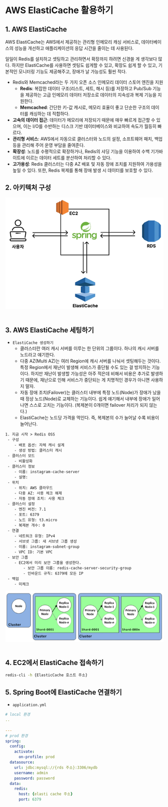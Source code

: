 # AWS ElastiCache 활용하기

## 1. AWS ElastiCache

AWS ElastiCache는 AWS에서 제공하는 관리형 인메모리 캐싱 서비스로, 데이터베이스의 성능을 개선하고 애플리케이션의 응답 시간을 줄이는 데 사용된다.

일일이 Redis를 설치하고 셋팅하고 관리하면서 확장까지 하려면 신경쓸 게 생각보다 많다. 하지만 ElastiCache를 사용하면 셋팅도 쉽게할 수 있고, 확장도 쉽게 할 수 있고, 기본적인 모니터링 기능도 제공해주고, 장애가 날 가능성도 훨씬 적다.

 - Redis와 Memcached라는 두 가지 오픈 소스 인메모리 데이터 스토어 엔진을 지원
    - __Redis__: 복잡한 데이터 구조(리스트, 세트, 해시 등)를 저장하고 Pub/Sub 기능을 제공하는 고급 인메모리 데이터 저장소로 데이터의 지속성과 복제 기능을 지원한다.
    - __Memcached__: 간단한 키-값 캐시로, 메모리 효율이 좋고 단순한 구조의 데이터를 캐싱하는 데 적합하다.
 - __고속의 데이터 접근__: 데이터가 메모리에 저장되기 때문에 매우 빠르게 접근할 수 있으며, 이는 I/O를 수반하는 디스크 기반 데이터베이스와 비교하여 속도가 월등히 빠르다.
 - __관리형 서비스__: AWS에서 자동으로 클러스터와 노드의 설정, 소프트웨어 패치, 백업 등을 관리해 주어 운영 부담을 줄여준다.
 - __확장성__: 노드를 수평적으로 확장하거나, Redis의 샤딩 기능을 이용하여 수백 기가바이트에 이르는 데이터 세트를 분산하여 처리할 수 있다.
 - __고가용성__: Redis 클러스터는 다중 AZ 배포 및 자동 장애 조치를 지원하여 가용성을 높일 수 있다. 또한, Redis 복제를 통해 장애 발생 시 데이터를 보호할 수 있다.

## 2. 아키텍처 구성

<div align="center">
    <img src="./images/ElastiCache_Arthitecture.PNG">
</div>
<br/>

## 3. AWS ElastiCache 세팅하기

 - `ElastiCache 생성하기`
    - 클러스터란 여러 캐시 서버를 이루는 한 단위의 그룹이다. 하나의 캐시 서버를 노드라고 얘기한다.
    - 다중 AZ(Multi AZ)는 여러 Region에 캐시 서버를 나눠서 셋팅해두는 것이다. 특정 Region에서 재난이 발생해 서비스가 중단될 수도 있는 걸 방지하는 기능이다. 하지만 재난이 발생할 가능성은 아주 적은데 비해서 비용은 추가로 발생하기 때문에, 재난으로 인해 서비스가 중단되는 게 치명적인 경우가 아니면 사용하지 말자.
    - 자동 장애 조치(Failover)는 클러스터 내부에 특정 노드(Node)가 장애가 났을 때 정상 노드(Node)로 교체하는 기능이다. 쉽게 얘기해서 내부에 장애가 일어나면 스스로 고치는 기능이다. (복제본이 0개이면 failover 처리가 되지 않는다.)
    - ElastiCache는 노드당 가격을 먹인다. 즉, 복제본의 수가 늘어날 수록 비용이 늘어난다.
```
1. 지금 시작 > Redis OSS
 - 구성
    - 배포 옵션: 자체 캐시 설계
    - 생성 방법: 클러스터 캐시
 - 클러스터 모드
    - 비활성화
 - 클러스터 정보
    - 이름: instagram-cache-server
    - 설명:
 - 위치
    - 위치: AWS 클라우드
    - 다중 AZ: 사용 체크 해제
    - 자동 장애 조치: 사용 체크
 - 클러스터 설정
    - 엔진 버전: 7.1
    - 포트: 6379
    - 노드 유형: t3.micro
    - 복제본 개수: 0
 - 연결
    - 네트워크 유형: IPv4
    - 서브넷 그룹: 새 서브넷 그룹 생성
    - 이름: instagram-subnet-group
    - VPC ID: 기본 VPC
 - 보안 그룹
    - EC2에서 미리 보안 그룹을 생성한다.
        - 보안 그룹 이름: redis-cache-server-security-group
        - 인바운드 규칙: 6379에 모든 IP
 - 백업
    - 미체크
```

<div align="center">
    <img src="./images/Cluster.PNG">
</div>
<br/>

## 4. EC2에서 ElastiCache 접속하기

```bash
redis-cli -h {ElasticCache 호스트 주소}
```

## 5. Spring Boot에 ElastiCache 연결하기

 - `application.yml`
```yml
# local 환경
..

---
# prod 환경
spring:
  config:
    activate:
      on-profile: prod
  datasource:
    url: jdbc:mysql://{rds 주소}:3306/mydb
    username: admin
    password: password
  data:
    redis:
      host: {elasti cache 주소}
      port: 6379
```
